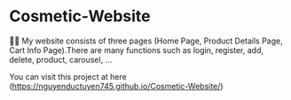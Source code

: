 # Cosmetic-Website
📌📌 My website consists of three pages (Home Page, Product Details Page, Cart Info Page).There are many functions such as login, register, add, delete, product, carousel, ...

You can visit this project at here (https://nguyenductuyen745.github.io/Cosmetic-Website/)
